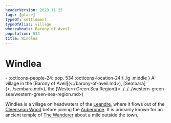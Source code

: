```yaml
---
headerVersion: 2023.11.25
tags: [place]
typeOf: settlement
typeOfAlias: village
whereabouts: Barony of Aveil
population: 534
title: Windlea
---
```


# Windlea
<div class="grid cards ext-narrow-margin ext-one-column" markdown>
-  
    :octicons-people-24: pop. 534  
    :octicons-location-24:{ .lg .middle } A village in the [Barony of Aveil](<./barony-of-aveil.md>), [Sembara](<../sembara.md>), the [Western Green Sea Region](<../../../western-green-sea/western-green-sea-region.md>)  
</div>


Windlea is a village on headwaters of the [Leandre](<../../rivers/wistel-enst-watershed/leandre.md>), where it flows out of the [Cleenseau Wood](<cleenseau-region/cleenseau-wood.md>) before joining the [Auberonne](<../../rivers/wistel-enst-watershed/auberonne.md>). It is primarily known for an ancient temple of [The Wanderer](<../../../../cosmology/gods/incorporeal-gods/mos-numena/the-wanderer.md>) about a mile outside the town.